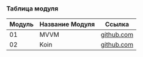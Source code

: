 ### Таблица модуля

| Модуль | Название Модуля        | Ссылка                                     |
|--------|------------------------|-------------------------------------------|
| 01     | MVVM                | [github.com](./01_MVVM/01_Архитектура_приложении/01.md)     |
| 02     | Koin                | [github.com](./02_Koin/01_Dependency_Injection/01.md)     |
